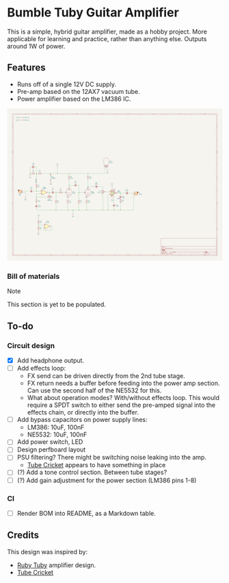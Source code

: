 # Bumble Tuby Guitar Amplifier

This is a simple, hybrid guitar amplifier, made as a hobby project. More applicable for learning and practice, rather than anything else. Outputs around 1W of power.

## Features

- Runs off of a single 12V DC supply.
- Pre-amp based on the 12AX7 vacuum tube.
- Power amplifier based on the LM386 IC.

[![Schematic](https://github.com/majabojarska/ruby-tuby/blob/main/static/amp.svg?raw=true)](https://github.com/majabojarska/ruby-tuby/blob/main/static/amp.pdf)

### Bill of materials

> [!NOTE]  
> This section is yet to be populated.

## To-do

### Circuit design

- [x] Add headphone output.
- [ ] Add effects loop:
    - FX send can be driven directly from the 2nd tube stage.
    - FX return needs a buffer before feeding into the power amp section. Can use the second half of the NE5532 for this.
    - What about operation modes? With/without effects loop. This would require a SPDT switch to either send the pre-amped signal into the effects chain, or directly into the buffer.
- [ ] Add bypass capacitors on power supply lines:
    - LM386: 10uF, 100nF
    - NE5532: 10uF, 100nF
- [ ] Add power switch, LED
- [ ] Design perfboard layout
- [ ] PSU filtering? There might be switching noise leaking into the amp.
    - [Tube Cricket](https://beavisaudio.com/projects/TubeCricket/) appears to have something in place 
- [ ] (?) Add a tone control section. Between tube stages?
- [ ] (?) Add gain adjustment for the power section (LM386 pins 1-8)

### CI

- [ ] Render BOM into README, as a Markdown table.

## Credits

This design was inspired by:

- [Ruby Tuby](https://tagboardeffects.blogspot.com/2014/10/ruby-tuby.html)
  amplifier design.
- [Tube Cricket](https://beavisaudio.com/projects/TubeCricket/)
